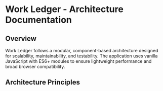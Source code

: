 # Work Ledger - Architecture Documentation

## Overview

Work Ledger follows a modular, component-based architecture designed for scalability, maintainability, and testability. The application uses vanilla JavaScript with ES6+ modules to ensure lightweight performance and broad browser compatibility.

## Architecture Principles
